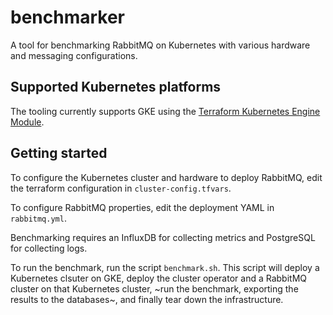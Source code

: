 # benchmarker
A tool for benchmarking RabbitMQ on Kubernetes with various hardware and messaging configurations.

## Supported Kubernetes platforms
The tooling currently supports GKE using the [Terraform Kubernetes Engine Module](https://registry.terraform.io/modules/terraform-google-modules/kubernetes-engine/google/latest).

## Getting started
To configure the Kubernetes cluster and hardware to deploy RabbitMQ, edit the terraform configuration in
`cluster-config.tfvars`.

To configure RabbitMQ properties, edit the deployment YAML in `rabbitmq.yml`.

Benchmarking requires an InfluxDB for collecting metrics and PostgreSQL for collecting logs.

To run the benchmark, run the script `benchmark.sh`. This script will deploy a Kubernetes clsuter on GKE, deploy the cluster operator and a RabbitMQ cluster on that Kubernetes cluster, ~run the benchmark, exporting the results to the databases~, and finally tear down the infrastructure.
